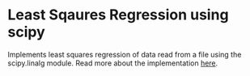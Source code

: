 # Least Sqaures Regression using scipy

Implements least squares regression of data read from a file using the scipy.linalg module. Read more about the implementation [here](https://github.com/arjunmenonv/EE2703-Applied-Programming-Lab/blob/master/LeastSqrsFitting/LstsqFit.pdf).

